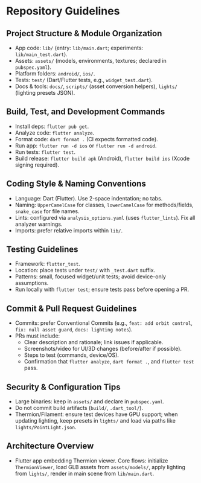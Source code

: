 # Repository Guidelines

## Project Structure & Module Organization
- App code: `lib/` (entry: `lib/main.dart`; experiments: `lib/main_test.dart`).
- Assets: `assets/` (models, environments, textures; declared in `pubspec.yaml`).
- Platform folders: `android/`, `ios/`.
- Tests: `test/` (Dart/Flutter tests, e.g., `widget_test.dart`).
- Docs & tools: `docs/`, `scripts/` (asset conversion helpers), `lights/` (lighting presets JSON).

## Build, Test, and Development Commands
- Install deps: `flutter pub get`.
- Analyze code: `flutter analyze`.
- Format code: `dart format .` (CI expects formatted code).
- Run app: `flutter run -d ios` or `flutter run -d android`.
- Run tests: `flutter test`.
- Build release: `flutter build apk` (Android), `flutter build ios` (Xcode signing required).

## Coding Style & Naming Conventions
- Language: Dart (Flutter). Use 2-space indentation; no tabs.
- Naming: `UpperCamelCase` for classes, `lowerCamelCase` for methods/fields, `snake_case` for file names.
- Lints: configured via `analysis_options.yaml` (uses `flutter_lints`). Fix all analyzer warnings.
- Imports: prefer relative imports within `lib/`.

## Testing Guidelines
- Framework: `flutter_test`.
- Location: place tests under `test/` with `_test.dart` suffix.
- Patterns: small, focused widget/unit tests; avoid device-only assumptions.
- Run locally with `flutter test`; ensure tests pass before opening a PR.

## Commit & Pull Request Guidelines
- Commits: prefer Conventional Commits (e.g., `feat: add orbit control`, `fix: null asset guard`, `docs: lighting notes`).
- PRs must include:
  - Clear description and rationale; link issues if applicable.
  - Screenshots/video for UI/3D changes (before/after if possible).
  - Steps to test (commands, device/OS).
  - Confirmation that `flutter analyze`, `dart format .`, and `flutter test` pass.

## Security & Configuration Tips
- Large binaries: keep in `assets/` and declare in `pubspec.yaml`.
- Do not commit build artifacts (`build/`, `.dart_tool/`).
- Thermion/Filament: ensure test devices have GPU support; when updating lighting, keep presets in `lights/` and load via paths like `lights/PointLight.json`.

## Architecture Overview
- Flutter app embedding Thermion viewer. Core flows: initialize `ThermionViewer`, load GLB assets from `assets/models/`, apply lighting from `lights/`, render in main scene from `lib/main.dart`.
